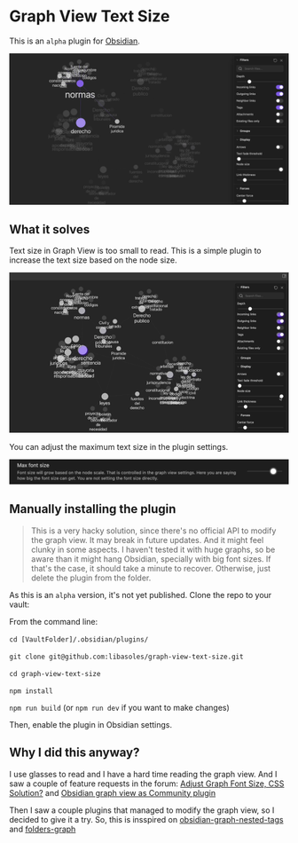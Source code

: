 # Graph View Text Size

This is an `alpha` plugin for [Obsidian](https://obsidian.md).

![demo.png](./demo.png)

## What it solves

Text size in Graph View is too small to read. This is a simple plugin to increase the text size based on the node size.

![demo.gif](./demo.gif)

You can adjust the maximum text size in the plugin settings.

![settings.gif](./settings.png)

## Manually installing the plugin

> This is a very hacky solution, since there's no official API to modify the graph view. It may break in future updates. And it might feel clunky in some aspects. I haven't tested it with huge graphs, so be aware than it might hang Obsidian, specially with big font sizes. If that's the case, it should take a minute to recover. Otherwise, just delete the plugin from the folder.

As this is an `alpha` version,  it's not yet published. Clone the repo to your vault:

From the command line:

`cd [VaultFolder]/.obsidian/plugins/`

`git clone git@github.com:libasoles/graph-view-text-size.git`

`cd graph-view-text-size`

`npm install`

`npm run build` (or `npm run dev` if you want to make changes)

Then, enable the plugin in Obsidian settings.

## Why I did this anyway?

I use glasses to read and I have a hard time reading the graph view. And I saw a couple of feature requests in the forum:
[Adjust Graph Font Size, CSS Solution?](https://forum.obsidian.md/t/request-adjust-graph-font-size-css-solution/6461) and
[Obsidian graph view as Community plugin](https://forum.obsidian.md/t/obsidian-graph-view-as-community-plugin/18042/3)

Then I saw a couple plugins that managed to modify the graph view, so I decided to give it a try. So, this is insspired on [obsidian-graph-nested-tags](https://github.com/drPilman/obsidian-graph-nested-tags) and [folders-graph](https://github.com/Ratibus11/folders2graph)
